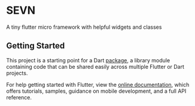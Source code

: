 # SEVN

A tiny flutter micro framework with helpful widgets and classes

## Getting Started

This project is a starting point for a Dart
[package](https://flutter.dev/developing-packages/),
a library module containing code that can be shared easily across
multiple Flutter or Dart projects.

For help getting started with Flutter, view the 
[online documentation](https://flutter.dev/docs), which offers tutorials, 
samples, guidance on mobile development, and a full API reference.

